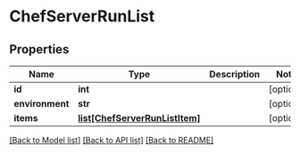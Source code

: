 # ChefServerRunList

## Properties
Name | Type | Description | Notes
------------ | ------------- | ------------- | -------------
**id** | **int** |  | [optional] 
**environment** | **str** |  | [optional] 
**items** | [**list[ChefServerRunListItem]**](ChefServerRunListItem.md) |  | [optional] 

[[Back to Model list]](../README.md#documentation-for-models) [[Back to API list]](../README.md#documentation-for-api-endpoints) [[Back to README]](../README.md)


